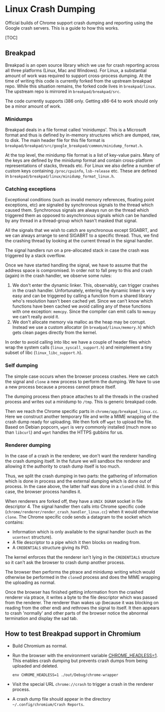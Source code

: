 # Linux Crash Dumping

Official builds of Chrome support crash dumping and reporting using the Google
crash servers. This is a guide to how this works.

[TOC]

## Breakpad

Breakpad is an open source library which we use for crash reporting across all
three platforms (Linux, Mac and Windows). For Linux, a substantial amount of
work was required to support cross-process dumping. At the time of writing this
code is currently forked from the upstream breakpad repo. While this situation
remains, the forked code lives in `breakpad/linux`. The upstream repo is
mirrored in `breakpad/breakpad/src`.

The code currently supports i386 only. Getting x86-64 to work should only be a
minor amount of work.

### Minidumps

Breakpad deals in a file format called 'minidumps'. This is a Microsoft format
and thus is defined by in-memory structures which are dumped, raw, to disk. The
main header file for this file format is
`breakpad/breakpad/src/google_breakpad/common/minidump_format.h`.

At the top level, the minidump file format is a list of key-value pairs. Many of
the keys are defined by the minidump format and contain cross-platform
representations of stacks, threads etc. For Linux we also define a number of
custom keys containing `/proc/cpuinfo`, `lsb-release` etc. These are defined in
`breakpad/breakpad/linux/minidump_format_linux.h`.

### Catching exceptions

Exceptional conditions (such as invalid memory references, floating point
exceptions, etc) are signaled by synchronous signals to the thread which caused
them. Synchronous signals are always run on the thread which triggered them as
opposed to asynchronous signals which can be handled by any thread in a
thread-group which hasn't masked that signal.

All the signals that we wish to catch are synchronous except SIGABRT, and we can
always arrange to send SIGABRT to a specific thread. Thus, we find the crashing
thread by looking at the current thread in the signal handler.

The signal handlers run on a pre-allocated stack in case the crash was triggered
by a stack overflow.

Once we have started handling the signal, we have to assume that the address
space is compromised. In order not to fall prey to this and crash (again) in the
crash handler, we observe some rules:

1.  We don't enter the dynamic linker. This, observably, can trigger crashes in
    the crash handler. Unfortunately, entering the dynamic linker is very easy
    and can be triggered by calling a function from a shared library who's
    resolution hasn't been cached yet. Since we can't know which functions have
    been cached we avoid calling any of these functions with one exception:
    `memcpy`. Since the compiler can emit calls to `memcpy` we can't really
    avoid it.
1.  We don't allocate memory via malloc as the heap may be corrupt. Instead we
    use a custom allocator (in `breadpad/linux/memory.h`) which gets clean pages
    directly from the kernel.

In order to avoid calling into libc we have a couple of header files which wrap
the system calls (`linux_syscall_support.h`) and reimplement a tiny subset of
libc (`linux_libc_support.h`).

### Self dumping

The simple case occurs when the browser process crashes. Here we catch the
signal and `clone` a new process to perform the dumping. We have to use a new
process because a process cannot ptrace itself.

The dumping process then ptrace attaches to all the threads in the crashed
process and writes out a minidump to `/tmp`. This is generic breakpad code.

Then we reach the Chrome specific parts in `chrome/app/breakpad_linux.cc`. Here
we construct another temporary file and write a MIME wrapping of the crash dump
ready for uploading. We then fork off `wget` to upload the file. Based on Debian
popcorn, `wget` is very commonly installed (much more so than `libcurl`) and
`wget` handles the HTTPS gubbins for us.

### Renderer dumping

In the case of a crash in the renderer, we don't want the renderer handling the
crash dumping itself. In the future we will sandbox the renderer and allowing it
the authority to crash dump itself is too much.

Thus, we split the crash dumping in two parts: the gathering of information
which is done in process and the external dumping which is done out of process.
In the case above, the latter half was done in a `clone`d child. In this case,
the browser process handles it.

When renderers are forked off, they have a `UNIX DGRAM` socket in file
descriptor 4. The signal handler then calls into Chrome specific code
(`chrome/renderer/render_crash_handler_linux.cc`) when it would otherwise
`clone`. The Chrome specific code sends a datagram to the socket which contains:

*   Information which is only available to the signal handler (such as the
    `ucontext` structure).
*   A file descriptor to a pipe which it then blocks on reading from.
*   A `CREDENTIALS` structure giving its PID.

The kernel enforces that the renderer isn't lying in the `CREDENTIALS` structure
so it can't ask the browser to crash dump another process.

The browser then performs the ptrace and minidump writing which would otherwise
be performed in the `clone`d process and does the MIME wrapping the uploading as
normal.

Once the browser has finished getting information from the crashed renderer via
ptrace, it writes a byte to the file descriptor which was passed from the
renderer. The renderer than wakes up (because it was blocking on reading from
the other end) and rethrows the signal to itself. It then appears to crash
'normally' and other parts of the browser notice the abnormal termination and
display the sad tab.

## How to test Breakpad support in Chromium

*   Build Chromium as normal.
*   Run the browser with the environment variable
    [CHROME_HEADLESS=1](https://crbug.com/19663). This enables crash dumping but
    prevents crash dumps from being uploaded and deleted.

    ```shell
    env CHROME_HEADLESS=1 ./out/Debug/chrome-wrapper
    ```
*   Visit the special URL `chrome://crash` to trigger a crash in the renderer
    process.
*   A crash dump file should appear in the directory
    `~/.config/chromium/Crash Reports`.
